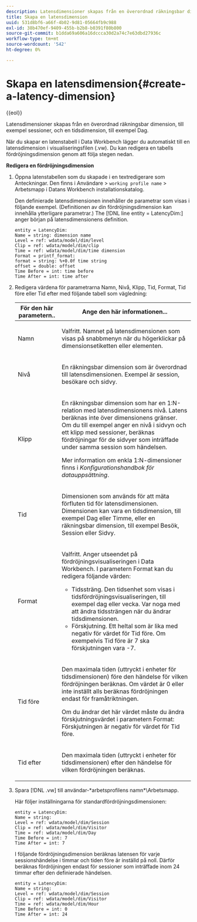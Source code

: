 ```yaml
---
description: Latensdimensioner skapas från en överordnad räkningsbar dimension, till exempel sessioner, och en tidsdimension, till exempel Dag.
title: Skapa en latensdimension
uuid: 531d8bf6-a66f-4b02-9d81-05664fb9c988
exl-id: 38b470ef-9409-455b-b2b8-b0391f80b800
source-git-commit: b1dda69a606a16dccca30d2a74c7e63dbd27936c
workflow-type: tm+mt
source-wordcount: '542'
ht-degree: 0%

---
```


# Skapa en latensdimension{#create-a-latency-dimension}

{{eol}}

Latensdimensioner skapas från en överordnad räkningsbar dimension, till exempel sessioner, och en tidsdimension, till exempel Dag.

När du skapar en latenstabell i Data Workbench lägger du automatiskt till en latensdimension i visualiseringsfilen (.vw). Du kan redigera en tabells fördröjningsdimension genom att följa stegen nedan.

**Redigera en fördröjningsdimension**

1. Öppna latenstabellen som du skapade i en textredigerare som Anteckningar. Den finns i Användare > `working profile name` > Arbetsmapp i Datans Workbench installationskatalog.

   Den definierade latensdimensionen innehåller de parametrar som visas i följande exempel. (Definitionen av din fördröjningsdimension kan innehålla ytterligare parametrar.) The [!DNL line entity = LatencyDim:] anger början på latensdimensionens definition.

   ```
   entity = LatencyDim:
   Name = string: dimension name
   Level = ref: wdata/model/dim/level
   Clip = ref: wdata/model/dim/clip
   Time = ref: wdata/model/dim/time dimension
   Format = printf_format: 
   format = string: %+0.0f time string
   offset = double: offset
   Time Before = int: time before
   Time After = int: time after
   ```

1. Redigera värdena för parametrarna Namn, Nivå, Klipp, Tid, Format, Tid före eller Tid efter med följande tabell som vägledning:

   <table id="table_13DF30B8B7314F118D0ED5DF9EA70B9B"> 
   <thead> 
   <tr> 
      <th colname="col1" class="entry"> För den här parametern.. </th> 
      <th colname="col2" class="entry"> Ange den här informationen... </th> 
   </tr> 
   </thead>
   <tbody> 
   <tr> 
      <td colname="col1"> <p>Namn </p> </td> 
      <td colname="col2"> <p>Valfritt. Namnet på latensdimensionen som visas på snabbmenyn när du högerklickar på dimensionsetiketten eller elementen. </p> </td> 
   </tr> 
   <tr> 
      <td colname="col1"> <p>Nivå </p> </td> 
      <td colname="col2"> <p>En räkningsbar dimension som är överordnad till latensdimensionen. Exempel är session, besökare och sidvy. </p> </td> 
   </tr> 
   <tr> 
      <td colname="col1"> <p>Klipp </p> </td> 
      <td colname="col2"> <p>En räkningsbar dimension som har en 1:N-relation med latensdimensionens nivå. Latens beräknas inte över dimensionens gränser. Om du till exempel anger en nivå i sidvyn och ett klipp med sessioner, beräknas fördröjningar för de sidvyer som inträffade under samma session som händelsen. </p> <p>Mer information om enkla 1:N-dimensioner finns i <i>Konfigurationshandbok för datauppsättning</i>. </p> </td> 
   </tr> 
   <tr> 
      <td colname="col1"> <p>Tid </p> </td> 
      <td colname="col2"> <p>Dimensionen som används för att mäta förfluten tid för latensdimensionen. Dimensionen kan vara en tidsdimension, till exempel Dag eller Timme, eller en räkningsbar dimension, till exempel Besök, Session eller Sidvy. </p> </td> 
   </tr> 
   <tr> 
      <td colname="col1"> Format </td> 
      <td colname="col2"> <p>Valfritt. Anger utseendet på fördröjningsvisualiseringen i Data Workbench. I parametern Format kan du redigera följande värden: 
      <ul id="ul_ABF4C17BDE2E4F6C9CBDD933674DE861"> 
         <li id="li_5ED6A7267C81444983AF8507ADC6A5AB">Tidssträng. Den tidsenhet som visas i tidsfördröjningsvisualiseringen, till exempel dag eller vecka. Var noga med att ändra tidssträngen när du ändrar tidsdimensionen. </li> 
         <li id="li_E3B517ECE1494221AAE90455CC0AAB42">Förskjutning. Ett heltal som är lika med negativ för värdet för Tid före. Om exempelvis Tid före är 7 ska förskjutningen vara -7. </li> 
      </ul> </p> </td> 
   </tr> 
   <tr> 
      <td colname="col1"> <p>Tid före </p> </td> 
      <td colname="col2"> <p>Den maximala tiden (uttryckt i enheter för tidsdimensionen) före den händelse för vilken fördröjningen beräknas. Om värdet är 0 eller inte inställt alls beräknas fördröjningen endast för framåtriktningen. </p> <p>Om du ändrar det här värdet måste du ändra förskjutningsvärdet i parametern Format: Förskjutningen är negativ för värdet för Tid före. </p> </td> 
   </tr> 
   <tr> 
      <td colname="col1"> <p>Tid efter </p> </td> 
      <td colname="col2"> <p>Den maximala tiden (uttryckt i enheter för tidsdimensionen) efter den händelse för vilken fördröjningen beräknas. </p> </td> 
   </tr> 
   </tbody> 
   </table>

1. Spara [!DNL .vw] till användar-\*arbetsprofilens namn*\Arbetsmapp.

   Här följer inställningarna för standardfördröjningsdimensionen:

   ```
   entity = LatencyDim:
   Name = string: 
   Level = ref: wdata/model/dim/Session
   Clip = ref: wdata/model/dim/Visitor
   Time = ref: wdata/model/dim/Day
   Time Before = int: 7
   Time After = int: 7
   ```

   I följande fördröjningsdimension beräknas latensen för varje sessionshändelse i timmar och tiden före är inställd på noll. Därför beräknas fördröjningen endast för sessioner som inträffade inom 24 timmar efter den definierade händelsen.

   ```
   entity = LatencyDim:
   Name = string:
   Level = ref: wdata/model/dim/Session
   Clip = ref: wdata/model/dim/Visitor
   Time = ref: wdata/model/dim/Hour
   Time Before = int: 0
   Time After = int: 24
   ```
